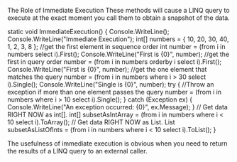 The Role of Immediate Execution
These methods will cause a LINQ query to execute at
the exact moment you call them to obtain a snapshot of the data.

static void ImmediateExecution()
{
Console.WriteLine();
Console.WriteLine("Immediate Execution");
int[] numbers = { 10, 20, 30, 40, 1, 2, 3, 8 };
//get the first element in sequence order
int number = (from i in numbers select i).First();
Console.WriteLine("First is {0}", number);
//get the first in query order
number = (from i in numbers orderby i select i).First();
Console.WriteLine("First is {0}", number);
//get the one element that matches the query
number = (from i in numbers where i > 30 select i).Single();
Console.WriteLine("Single is {0}", number);
try
{
//Throw an exception if more than one element passes the query
number = (from i in numbers where i > 10 select i).Single();
}
catch (Exception ex)
{
Console.WriteLine("An exception occurred: {0}", ex.Message);
}
// Get data RIGHT NOW as int[].
int[] subsetAsIntArray =
(from i in numbers where i < 10 select i).ToArray<int>();
// Get data RIGHT NOW as List<int>.
List<int> subsetAsListOfInts =
(from i in numbers where i < 10 select i).ToList<int>();
}


The usefulness of immediate execution is obvious when you need to return the results of a LINQ query
to an external caller.

